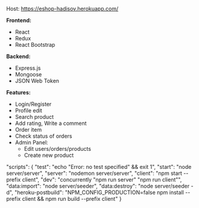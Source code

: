Host: https://eshop-hadisov.herokuapp.com/

**Frontend:**
- React
- Redux
- React Bootstrap

**Backend:**
- Express.js
- Mongoose
- JSON Web Token

**Features:**
- Login/Register
- Profile edit
- Search product
- Add rating, Write a comment
- Order item
- Check status of orders
- Admin Panel: 
    - Edit users/orders/products
    - Create new product

"scripts": {
    "test": "echo \"Error: no test specified\" && exit 1",
    "start": "node server/server",
    "server": "nodemon server/server",
    "client": "npm start --prefix client",
    "dev": "concurrently \"npm run server\" \"npm run client\"",
    "data:import": "node server/seeder",
    "data:destroy": "node server/seeder -d",
    "heroku-postbuild": "NPM_CONFIG_PRODUCTION=false npm install --prefix client && npm run build --prefix client"
  }
